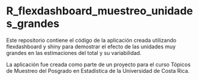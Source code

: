 # R_flexdashboard_muestreo_unidades_grandes
Este repositorio contiene el código de la aplicación creada utilizando flexdashboard y shiny para demostrar el efecto de las unidades muy grandes en las estimaciones del total  y su variabilidad.

La aplicación fue creada como parte de un proyecto para el curso Tópicos de Muestreo del Posgrado en Estadística de la Universidad de Costa Rica.
